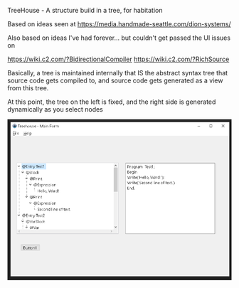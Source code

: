 TreeHouse - A structure build in a tree, for habitation

Based on ideas seen at https://media.handmade-seattle.com/dion-systems/

Also based on ideas I've had forever... but couldn't get passed the UI issues on

  https://wiki.c2.com/?BidirectionalCompiler
  https://wiki.c2.com/?RichSource

Basically, a tree is maintained internally that IS the abstract syntax tree that source code gets compiled to, and source code gets generated as a view from this tree.

At this point, the tree on the left is fixed, and the right side is generated dynamically as you select nodes

![Screen Shot 1](screenshots/v001_main.png?raw=true "TreeHouse - Main Screen")
